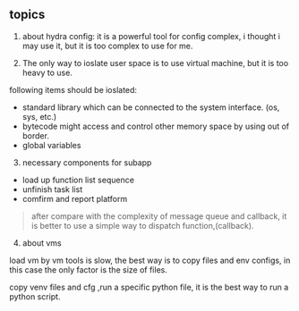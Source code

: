 ## topics

1. about hydra config: it is a powerful tool for config complex, i thought i may use it, but it is too complex to use for me.

2. The only way to ioslate user space is to use virtual machine, but it is too heavy to use.

following items should be ioslated:
* standard library which can be connected to the system interface. (os, sys, etc.)
* bytecode might access and control other memory space by using out of border.
* global variables

3. necessary components for subapp

* load up function list sequence
* unfinish task list
* comfirm and report platform

> after compare with the complexity of message queue and callback, it is better to use a simple way to dispatch function,(callback).

4. about vms

load vm by vm tools is slow, the best way is to copy files and env configs, in this case the only factor is the size of files.

copy venv files and cfg ,run a specific python file, it is the best way to run a python script.